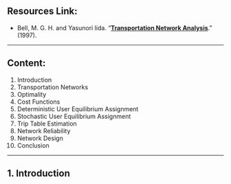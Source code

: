 ## Resources Link:
 - Bell, M. G. H. and Yasunori Iida. “[**Transportation Network Analysis**](https://onlinelibrary.wiley.com/doi/book/10.1002/9781118903032).” (1997). 
_______________________________________________ 
## Content: 
1. Introduction 
2. Transportation Networks 
3. Optimality 
4. Cost Functions 
5. Deterministic User Equilibrium Assignment 
6. Stochastic User Equilibrium Assignment 
7. Trip Table Estimation 
8. Network Reliability 
9. Network Design 
10. Conclusion 

___________________________________________________________

## 1. Introduction 



